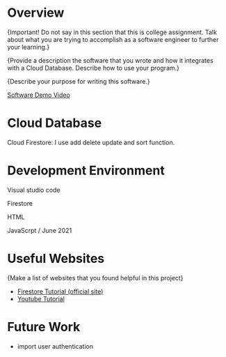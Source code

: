 # Overview

{Important!  Do not say in this section that this is college assignment.  Talk about what you are trying to accomplish as a software engineer to further your learning.}

{Provide a description the software that you wrote and how it integrates with a Cloud Database.  Describe how to use your program.}

{Describe your purpose for writing this software.}

[Software Demo Video](https://www.youtube.com/watch?v=621c0iTL0oY)

# Cloud Database

Cloud Firestore: I use add delete update and sort function.

# Development Environment

Visual studio code

Firestore

HTML

JavaScrpt / June 2021

# Useful Websites

{Make a list of websites that you found helpful in this project}
* [Firestore Tutorial (official site)](https://firebase.google.com/docs/firestore)
* [Youtube Tutorial](https://www.youtube.com/watch?v=fgdpvwEWJ9M)

# Future Work

* import user authentication
